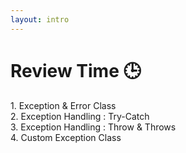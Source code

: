 ```yaml
---
layout: intro
---
```


# Review Time 🕒

<div class='p-4 text-lg'>
<span class='text-orange'>1.</span> Exception & Error Class <br>
<span class='text-orange'>2.</span> Exception Handling : Try-Catch <br>
<span class='text-orange'>3.</span> Exception Handling : Throw & Throws <br>
<span class='text-orange'>4.</span> Custom Exception Class <br>
</div>
